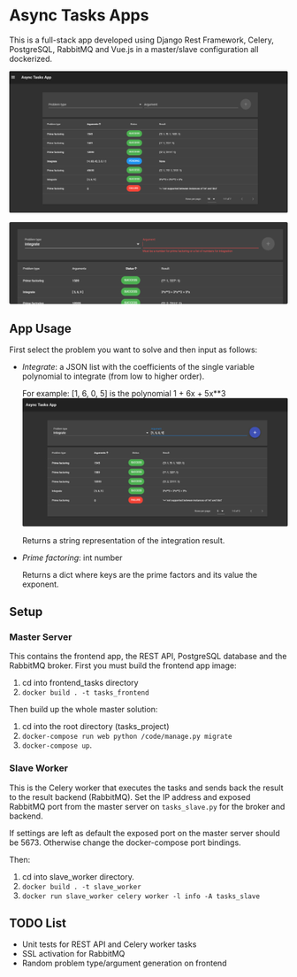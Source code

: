 # Async Tasks Apps

This is a full-stack app developed using Django Rest Framework, Celery, PostgreSQL, RabbitMQ and Vue.js in a master/slave configuration all dockerized.

![alt text](product/screenshot_2.png)

![alt text](product/screenshot_3.png)

## App Usage

First select the problem you want to solve and then input as follows:

* *Integrate*: a JSON list with the coefficients of the single variable polynomial to integrate (from low to higher order).

   For example: [1, 6, 0, 5] is the polynomial 1 + 6x + 5x**3
      ![alt text](product/screenshot_1.png)

   Returns a string representation of the integration result.

* *Prime factoring*: int number

    Returns a dict where keys are the prime factors and its value the exponent.

## Setup

### Master Server

This contains the frontend app, the REST API, PostgreSQL database and the RabbitMQ broker.
First you must build the frontend app image:

1. cd into frontend_tasks directory
2. ```docker build . -t tasks_frontend```

Then build up the whole master solution:

1. cd into the root directory (tasks_project)
1. ```docker-compose run web python /code/manage.py migrate```
1. ```docker-compose up```.

### Slave Worker

This is the Celery worker that executes the tasks and sends back the result to the result backend (RabbitMQ).
Set the IP address and exposed RabbitMQ port from the master server on ```tasks_slave.py``` for the broker and backend.

If settings are left as default the exposed port on the master server should be 5673. Otherwise change the docker-compose port bindings.

Then:

1. cd into slave_worker directory.
1. ```docker build . -t slave_worker```
2. ```docker run slave_worker celery worker -l info -A tasks_slave```

## TODO List

* Unit tests for REST API and Celery worker tasks
* SSL activation for RabbitMQ
* Random problem type/argument generation on frontend
